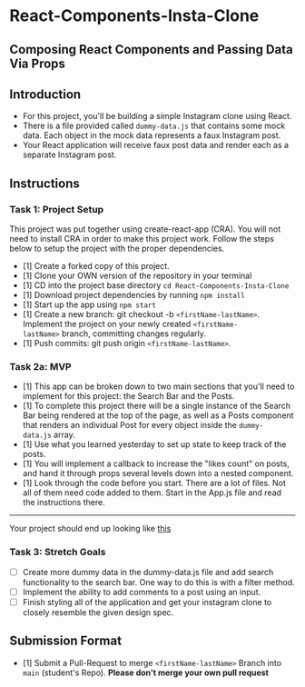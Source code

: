 
# React-Components-Insta-Clone

## Composing React Components and Passing Data Via Props

## Introduction

- For this project, you'll be building a simple Instagram clone using React.
- There is a file provided called `dummy-data.js` that contains some mock data. Each object in the mock data represents a faux Instagram post.
- Your React application will receive faux post data and render each as a separate Instagram post.

## Instructions

### Task 1: Project Setup

This project was put together using create-react-app (CRA). You will not need to install CRA in order to make this project work. Follow the steps below to setup the project with the proper dependencies.

- [1]  Create a forked copy of this project.
- [1]  Clone your OWN version of the repository in your terminal
- [1]  CD into the project base directory `cd React-Components-Insta-Clone`
- [1]  Download project dependencies by running `npm install`
- [1]  Start up the app using `npm start`
- [1]  Create a new branch: git checkout -b `<firstName-lastName>`. Implement the project on your newly created `<firstName-lastName>` branch, committing changes regularly.
- [1]  Push commits: git push origin `<firstName-lastName>`.

### Task 2a: MVP

- [1]  This app can be broken down to two main sections that you'll need to implement for this project: the Search Bar and the Posts.
- [1]  To complete this project there will be a single instance of the Search Bar being rendered at the top of the page, as well as a Posts component that renders an individual Post for every object inside the `dummy-data.js` array.
- [1]  Use what you learned yesterday to set up state to keep track of the posts.
- [1]  You will implement a callback to increase the "likes count" on posts, and hand it through props several levels down into a nested component.
- [1]  Look through the code before you start. There are a lot of files. Not all of them need code added to them. Start in the App.js file and read the instructions there.

---

Your project should end up looking like [this](https://tk-assets.lambdaschool.com/228297b1-2407-4e39-9704-3926767e4ac7_insta-clone.png)

### Task 3: Stretch Goals

- [ ]  Create more dummy data in the dummy-data.js file and add search functionality to the search bar. One way to do this is with a filter method.
- [ ]  Implement the ability to add comments to a post using an input.
- [ ]  Finish styling all of the application and get your instagram clone to closely resemble the given design spec.

## Submission Format

- [1] Submit a Pull-Request to merge `<firstName-lastName>` Branch into `main` (student's Repo). **Please don't merge your own pull request**
